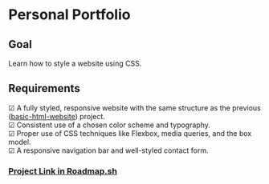 # Personal Portfolio

## Goal

Learn how to style a website using CSS.

## Requirements

☑ A fully styled, responsive website with the same structure as the previous ([basic-html-website](https://github.com/shazad-shabjan/roadmap.sh-projects/tree/main/front-end-projects/02-basic-html-website)) project.  
☑ Consistent use of a chosen color scheme and typography.  
☑ Proper use of CSS techniques like Flexbox, media queries, and the box model.  
☑ A responsive navigation bar and well-styled contact form.  

### [Project Link in Roadmap.sh]([https://roadmap.sh/projects/personal-portfolio](https://roadmap.sh/projects/portfolio-website))
